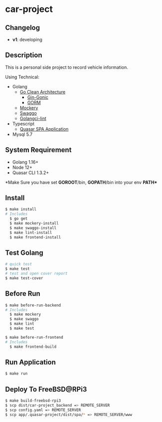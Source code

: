 # car-project

## Changelog

- **v1**: developing

## Description

This is a personal side project to record vehicle information.

Using Technical:

- Golang
  - [Go Clean Architecture](https://github.com/bxcodec/go-clean-arch)
    - [Gin-Gonic](https://gin-gonic.com/)
    - [GORM](https://gorm.io)
  - [Mockery](https://github.com/vektra/mockery)
  - [Swaggo](https://github.com/swaggo/swag)
  - [Golangci-lint](https://github.com/golangci/golangci-lint)
- Typescript
  - [Quasar SPA Application](https://quasar.dev/quasar-cli-webpack/developing-spa/introduction)
- Mysql 5.7

## System Requirement

- Golang 1.16+
- Node 12+
- Quasar CLI 1.3.2+

\*Make Sure you have set **GOROOT**/bin, **GOPATH**/bin into your env **PATH\***

## Install

```bash
$ make install
# Includes
  $ go get
  $ make mockery-install
  $ make swaggo-install
  $ make lint-install
  $ make frontend-install
```

## Test Golang

```bash
# quick test
$ make test
# test and open cover report
$ make test-cover
```

## Before Run

```bash
$ make before-run-backend
# Includes
  $ make mockery
  $ make swaggo
  $ make lint
  $ make test

$ make before-run-frontend
# Includes
  $ make frontend-build
```

## Run Application

```bash
$ make run
```

## Deploy To FreeBSD@RPi3

```bash
$ make build-freebsd-rpi3
$ scp dist/car-project_backend => REMOTE_SERVER
$ scp config.yaml => REMOTE_SERVER
$ scp app/.quasar-project/dist/spa/* => REMOTE_SERVER/www
```
